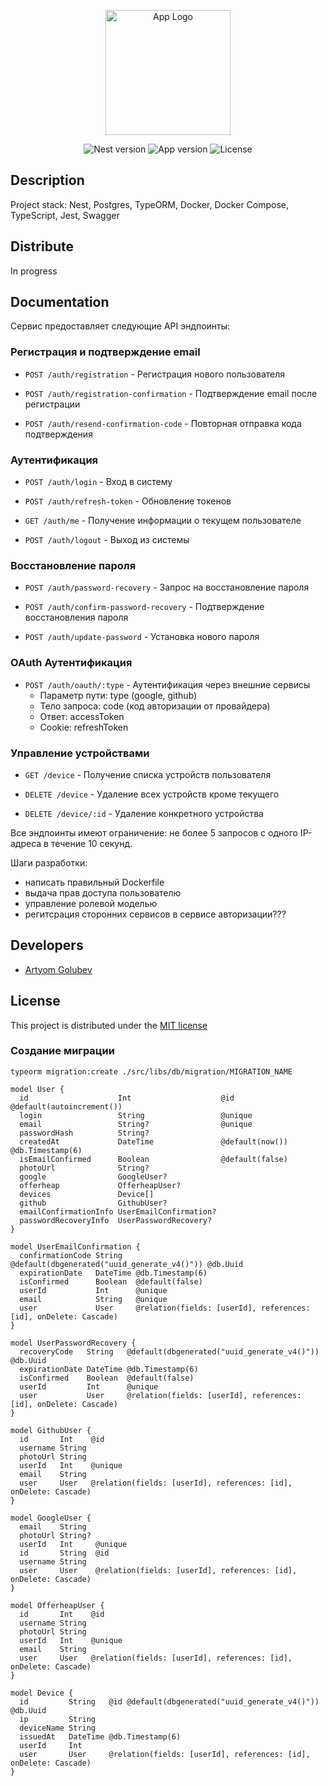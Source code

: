 <p align="center">
  <a href="http://nestjs.com/" target="blank"><img src="https://nestjs.com/img/logo-small.svg" width="200" alt="App Logo" /></a>
</p>

<p align="center">
    <img src="https://img.shields.io/badge/Nest-10.0.0-red" alt="Nest version" />
    <img src="https://img.shields.io/badge/Version-v1.0-green" alt="App version" />
    <img src="https://img.shields.io/badge/License-MIT-blue" alt="License" />
</p>

## Description

Project stack: Nest, Postgres, TypeORM, Docker, Docker Compose, TypeScript, Jest, Swagger

## Distribute

In progress

## Documentation

Сервис предоставляет следующие API эндпоинты:

### Регистрация и подтверждение email
- `POST /auth/registration` - Регистрация нового пользователя

- `POST /auth/registration-confirmation` - Подтверждение email после регистрации

- `POST /auth/resend-confirmation-code` - Повторная отправка кода подтверждения

### Аутентификация
- `POST /auth/login` - Вход в систему

- `POST /auth/refresh-token` - Обновление токенов

- `GET /auth/me` - Получение информации о текущем пользователе

- `POST /auth/logout` - Выход из системы

### Восстановление пароля
- `POST /auth/password-recovery` - Запрос на восстановление пароля

- `POST /auth/confirm-password-recovery` - Подтверждение восстановления пароля

- `POST /auth/update-password` - Установка нового пароля

### OAuth Аутентификация
- `POST /auth/oauth/:type` - Аутентификация через внешние сервисы
  - Параметр пути: type (google, github)
  - Тело запроса: code (код авторизации от провайдера)
  - Ответ: accessToken
  - Cookie: refreshToken

### Управление устройствами
- `GET /device` - Получение списка устройств пользователя

- `DELETE /device` - Удаление всех устройств кроме текущего

- `DELETE /device/:id` - Удаление конкретного устройства

Все эндпоинты имеют ограничение: не более 5 запросов с одного IP-адреса в течение 10 секунд.

Шаги разработки:
- написать правильный Dockerfile
- выдача прав доступа пользователю
- управление ролевой моделью
- регитсрация сторонних сервисов в сервисе авторизации???


## Developers

 - [Artyom Golubev](https://github.com/Artyom099)

## License

This project is distributed under the [MIT license]()

### Создание миграции
```
typeorm migration:create ./src/libs/db/migration/MIGRATION_NAME
```

```
model User {
  id                    Int                    @id @default(autoincrement())
  login                 String                 @unique
  email                 String?                @unique
  passwordHash          String?
  createdAt             DateTime               @default(now()) @db.Timestamp(6)
  isEmailConfirmed      Boolean                @default(false)
  photoUrl              String?
  google                GoogleUser?
  offerheap             OfferheapUser?
  devices               Device[]
  github                GithubUser?
  emailConfirmationInfo UserEmailConfirmation?
  passwordRecoveryInfo  UserPasswordRecovery?
}

model UserEmailConfirmation {
  confirmationCode String   @default(dbgenerated("uuid_generate_v4()")) @db.Uuid
  expirationDate   DateTime @db.Timestamp(6)
  isConfirmed      Boolean  @default(false)
  userId           Int      @unique
  email            String   @unique
  user             User     @relation(fields: [userId], references: [id], onDelete: Cascade)
}

model UserPasswordRecovery {
  recoveryCode   String   @default(dbgenerated("uuid_generate_v4()")) @db.Uuid
  expirationDate DateTime @db.Timestamp(6)
  isConfirmed    Boolean  @default(false)
  userId         Int      @unique
  user           User     @relation(fields: [userId], references: [id], onDelete: Cascade)
}

model GithubUser {
  id       Int    @id
  username String
  photoUrl String
  userId   Int    @unique
  email    String
  user     User   @relation(fields: [userId], references: [id], onDelete: Cascade)
}

model GoogleUser {
  email    String
  photoUrl String?
  userId   Int     @unique
  id       String  @id
  username String
  user     User    @relation(fields: [userId], references: [id], onDelete: Cascade)
}

model OfferheapUser {
  id       Int    @id
  username String
  photoUrl String
  userId   Int    @unique
  email    String
  user     User   @relation(fields: [userId], references: [id], onDelete: Cascade)
}

model Device {
  id         String   @id @default(dbgenerated("uuid_generate_v4()")) @db.Uuid
  ip         String
  deviceName String
  issuedAt   DateTime @db.Timestamp(6)
  userId     Int
  user       User     @relation(fields: [userId], references: [id], onDelete: Cascade)
}
```